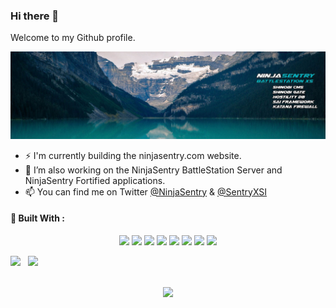 ### Hi there 👋

Welcome to my Github profile.

![NinjaSentry BattleStation](img/ninjasentry-background-battlestation-xs.jpg)

- ⚡ I'm currently building the ninjasentry.com website.
- 🔭 I’m also working on the NinjaSentry BattleStation Server and NinjaSentry Fortified applications.
- 📫 You can find me on Twitter [@NinjaSentry](https://twitter.com/NinjaSentry) & [@SentryXSI](https://twitter.com/SentryXSI)


#### :jack_o_lantern: Built With :

<p align="center">
<img src="https://cdn.jsdelivr.net/gh/devicons/devicon/icons/php/php-plain.svg" height="75" />
<img src="https://cdn.jsdelivr.net/gh/devicons/devicon/icons/phpstorm/phpstorm-plain-wordmark.svg" height="75" />
<img src="https://cdn.jsdelivr.net/gh/devicons/devicon/icons/javascript/javascript-original.svg" height="75" />
<img src="https://cdn.jsdelivr.net/gh/devicons/devicon/icons/html5/html5-original.svg" height="75" />
<img src="https://cdn.jsdelivr.net/gh/devicons/devicon/icons/css3/css3-original.svg" height="75" />
<img src="https://cdn.jsdelivr.net/gh/devicons/devicon/icons/fedora/fedora-original.svg" height="75" />
<img src="https://cdn.jsdelivr.net/gh/devicons/devicon/icons/git/git-original.svg" height="75" />
<img src="https://cdn.jsdelivr.net/gh/devicons/devicon/icons/firefox/firefox-plain.svg" height="75" />
</p>

<div class="container">

<img style="height: auto; width: 55%;" class="img" src="https://github-readme-stats.vercel.app/api?username=michaelsentry&show_icons=true&theme=github_dark&include_all_commits=true&count_private=true&show_icons=true&line_height=20&hide_border=true" />
&nbsp;
<img style="height: auto; width: 40%;" class="img" src="https://github-readme-stats.vercel.app/api/top-langs/?username=michaelsentry&theme=github_dark&layout=compact&langs_count=4&hide_border=true" /></div>

</div>

<p align="center">
<br />
<img src="https://github-readme-streak-stats.herokuapp.com/?user=michaelsentry&theme=github-dark-blue"/>
</p>

<!--
**MichaelSentry/michaelsentry** is a ✨ _special_ ✨ repository because its `README.md` (this file) appears on your GitHub profile.

Here are some ideas to get you started:

- 🔭 I’m currently working on ...
- 🌱 I’m currently learning ...
- 👯 I’m looking to collaborate on ...
- 🤔 I’m looking for help with ...
- 💬 Ask me about ...
- 📫 How to reach me: ...
- 😄 Pronouns: ...
- ⚡ Fun fact: ...
-->
